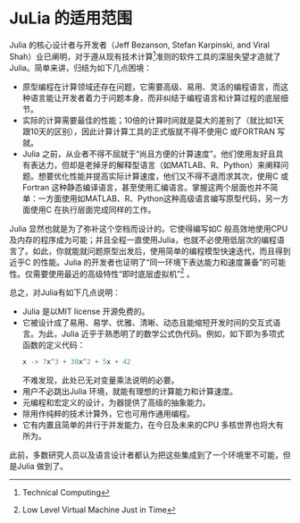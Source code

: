 # JuLia 的适用范围

Julia 的核心设计者与开发者（Jeff Bezanson, Stefan Karpinski, and Viral Shah）业已阐明，对于遵从现有技术计算[^TC]准则的软件工具的深层失望才造就了Julia。简单来讲，归结为如下几点困境：

- 原型编程在计算领域还存在问题，它需要高级、易用、灵活的编程语言，而这种语言能让开发者着力于问题本身，而非纠结于编程语言和计算过程的底层细节。
- 实际的计算需要最佳的性能；10倍的计算时间就是莫大的差别了（就比如1天跟10天的区别），因此计算计算工具的正式版就不得不使用C 或FORTRAN 写就。
- Julia 之前，从业者不得不屈就于“尚且方便的计算速度”。他们使用友好且具有表达力，但却是老掉牙的解释型语言（如MATLAB、R、Python）来阐释问题。想要优化性能并提高实际计算速度，他们又不得不退而求其次，使用C 或 Fortran 这种静态编译语言，甚至使用汇编语言。掌握这两个层面也并不简单：一方面使用如MATLAB、R、Python这种高级语言编写原型代码，另一方面使用C 在执行层面完成同样的工作。

Julia 显然也就是为了弥补这个空档而设计的。它使得编写如C 般高效地使用CPU 及内存的程序成为可能；并且全程一直使用Julia，也就不必使用低层次的编程语言了。如此，你就能就问题原型出发后，使用简单的编程模型快速迭代，而且得到近乎C 的性能。Julia 的开发者也证明了“同一环境下表达能力和速度兼备”的可能性。仅需要使用最近的高级特性“即时底层虚拟机”[^LLVM JIT] 。

总之，对Julia有如下几点说明：

- Julia 是以MIT license 开源免费的。
- 它被设计成了易用、易学、优雅、清晰、动态且能缩短开发时间的交互式语言。为此，Julia 近乎于熟悉明了的数学公式伪代码。例如，如下即为多项式函数的定义代码：
    ```julia
    x -> 7x^3 + 30x^2 + 5x + 42
    ```
    不难发现，此处已无对变量乘法说明的必要。
- 用户不必跳出Julia 环境，就能有理想的计算能力和计算速度。
- 元编程和宏定义的设计，为器提供了高级的抽象能力。
- 除用作纯粹的技术计算外，它也可用作通用编程。
- 它有内置且简单的并行于并发能力，在今日及未来的CPU 多核世界也将大有所为。

此前，多数研究人员以及语言设计者都认为把这些集成到了一个环境里不可能，但是Julia 做到了。


[^TC]: Technical Computing
[^LLVM JIT]: Low Level Virtual Machine Just in Time

<script type="text/javascript" src="http://www.josephjctang.com/assets/js/analytics.js" defer="defer"></script>